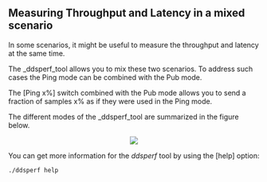 ## Measuring Throughput and Latency in a mixed scenario

In some scenarios, it might be useful to measure the throughput and latency at the same time.

The _ddsperf_tool allows you to mix these two scenarios. To address such cases the Ping mode can be combined with the Pub mode.

The [Ping x%] switch combined with the Pub mode allows you to send a fraction of samples x% as if they were used in the Ping mode.

The different modes of the _ddsperf_tool are summarized in the figure below.

<div align=center> <img src="figs/4.5-1.png"></div>

You can get more information for the _ddsperf_ tool by using the [help] option:

```
./ddsperf help
```
